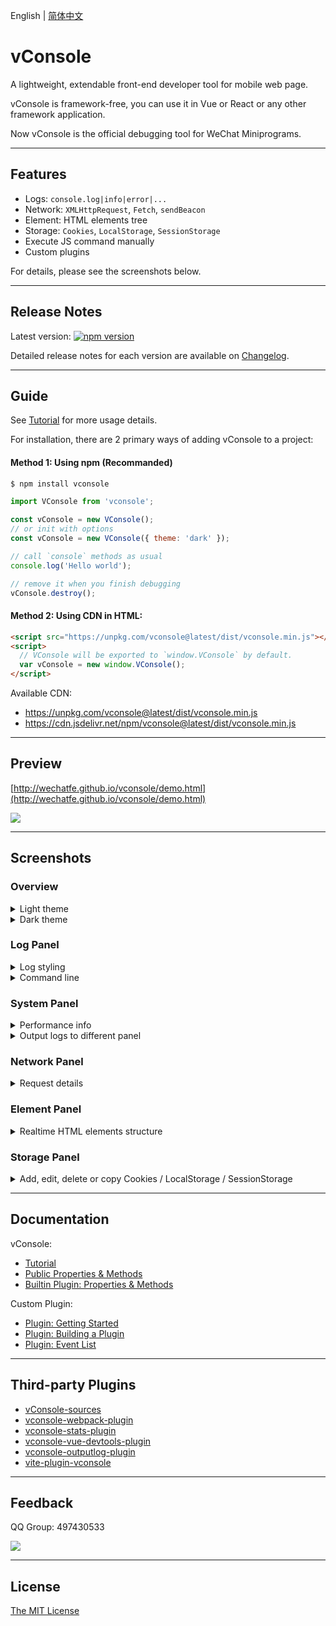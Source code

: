 English | [简体中文](./README_CN.md)

vConsole
===

A lightweight, extendable front-end developer tool for mobile web page.

vConsole is framework-free, you can use it in Vue or React or any other framework application.

Now vConsole is the official debugging tool for WeChat Miniprograms.

---

## Features

- Logs: `console.log|info|error|...`
- Network: `XMLHttpRequest`, `Fetch`, `sendBeacon`
- Element: HTML elements tree
- Storage: `Cookies`, `LocalStorage`, `SessionStorage`
- Execute JS command manually
- Custom plugins

For details, please see the screenshots below.

---

## Release Notes

Latest version: [![npm version](https://img.shields.io/npm/v/vconsole/latest.svg)](https://www.npmjs.com/package/vconsole)

Detailed release notes for each version are available on [Changelog](./CHANGELOG.md).

---

## Guide

See [Tutorial](./doc/tutorial.md) for more usage details.

For installation, there are 2 primary ways of adding vConsole to a project:

#### Method 1: Using npm (Recommanded)

```bash
$ npm install vconsole
```

```javascript
import VConsole from 'vconsole';

const vConsole = new VConsole();
// or init with options
const vConsole = new VConsole({ theme: 'dark' });

// call `console` methods as usual
console.log('Hello world');

// remove it when you finish debugging
vConsole.destroy();
```

#### Method 2: Using CDN in HTML:

```html
<script src="https://unpkg.com/vconsole@latest/dist/vconsole.min.js"></script>
<script>
  // VConsole will be exported to `window.VConsole` by default.
  var vConsole = new window.VConsole();
</script>
```

Available CDN:

- https://unpkg.com/vconsole@latest/dist/vconsole.min.js
- https://cdn.jsdelivr.net/npm/vconsole@latest/dist/vconsole.min.js

---

## Preview

[http://wechatfe.github.io/vconsole/demo.html](http://wechatfe.github.io/vconsole/demo.html)

![](./doc/screenshot/qrcode.png)

---

## Screenshots

### Overview

<details>
  <summary>Light theme</summary>

![](./doc/screenshot/overview_light.jpg)
</details>

<details>
  <summary>Dark theme</summary>

![](./doc/screenshot/overview_dark.jpg)
</details>

### Log Panel

<details>
  <summary>Log styling</summary>

![](./doc/screenshot/plugin_log_types.jpg)
</details>

<details>
  <summary>Command line</summary>

![](./doc/screenshot/plugin_log_command.jpg)
</details>

### System Panel

<details>
  <summary>Performance info</summary>

![](./doc/screenshot/plugin_system.jpg)
</details>

<details>
  <summary>Output logs to different panel</summary>

```javascript
console.log('output to Log panel.')
console.log('[system]', 'output to System panel.')
```
</details>

### Network Panel

<details>
  <summary>Request details</summary>

![](./doc/screenshot/plugin_network.jpg)
</details>

### Element Panel

<details>
  <summary>Realtime HTML elements structure</summary>

![](./doc/screenshot/plugin_element.jpg)
</details>

### Storage Panel

<details>
  <summary>Add, edit, delete or copy Cookies / LocalStorage / SessionStorage</summary>

![](./doc/screenshot/plugin_storage.jpg)
</details>

---

## Documentation

vConsole:

 - [Tutorial](./doc/tutorial.md)
 - [Public Properties & Methods](./doc/public_properties_methods.md)
 - [Builtin Plugin: Properties & Methods](./doc/plugin_properties_methods.md)

Custom Plugin:

 - [Plugin: Getting Started](./doc/plugin_getting_started.md)
 - [Plugin: Building a Plugin](./doc/plugin_building_a_plugin.md)
 - [Plugin: Event List](./doc/plugin_event_list.md)

---

## Third-party Plugins

 - [vConsole-sources](https://github.com/WechatFE/vConsole-sources)
 - [vconsole-webpack-plugin](https://github.com/diamont1001/vconsole-webpack-plugin)
 - [vconsole-stats-plugin](https://github.com/smackgg/vConsole-Stats)
 - [vconsole-vue-devtools-plugin](https://github.com/Zippowxk/vue-vconsole-devtools)
 - [vconsole-outputlog-plugin](https://github.com/sunlanda/vconsole-outputlog-plugin)
 - [vite-plugin-vconsole](https://github.com/vadxq/vite-plugin-vconsole)

---

## Feedback

QQ Group: 497430533

![](./doc/screenshot/qq_group.png)

---

## License

[The MIT License](./LICENSE)
